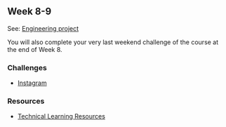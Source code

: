 ## Week 8-9

See: [Engineering project](./engineering_projects/README.md)

You will also complete your very last weekend challenge of the course at the end of Week 8.

### Challenges

* [Instagram](https://github.com/makersacademy/instagram-challenge)

### Resources

* [Technical Learning Resources](https://airtable.com/shr7fqpJ4ZbCOvvFO/tblokmw6yNUO75ge6?blocks=hide)